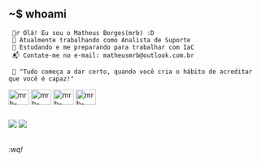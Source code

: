 ## ~$ whoami
      
     🙅‍♂️ Olá! Eu sou o Matheus Borges(mrb) :D
     💼 Atualmente trabalhando como Analista de Suporte
     🚀 Estudando e me preparando para trabalhar com IaC
     📬 Contate-me no e-mail: matheusmrb@outlook.com.br
     
     💭 "Tudo começa a dar certo, quando você cria o hábito de acreditar que você é capaz!"
     
<div>
      <img align="center" alt="mrb-bash" height="30" width="40" src="https://cdn.jsdelivr.net/gh/devicons/devicon/icons/bash/bash-plain.svg" />
      <img align="center" alt="mrb-linux" height="30" width="40" src="https://cdn.jsdelivr.net/gh/devicons/devicon/icons/linux/linux-original.svg" />
      <img align="center" alt="mrb-vagrant" height="30" width="40" src="https://cdn.jsdelivr.net/gh/devicons/devicon/icons/vagrant/vagrant-original.svg" />
      <img align="center" alt="mrb-docker" height="30" width="40" src="https://cdn.jsdelivr.net/gh/devicons/devicon/icons/docker/docker-plain.svg" />
</div>

##

<div>
  <a href="https://www.instagram.com/matheusmrb/" target="_blank"><img src="https://img.shields.io/badge/-Instagram-%23E4405F?style=for-the-badge&logo=instagram&logoColor=white" target="_blank"></a>
  <a href="https://www.linkedin.com/in/matheus-a-b8998498/" target="_blank"><img src="https://img.shields.io/badge/-LinkedIn-%230077B5?style=for-the-badge&logo=linkedin&logoColor=white" target="_blank"></a>
  </div>
  
<br>

  *:wq!*
